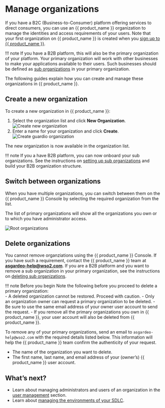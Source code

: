 # Manage organizations

If you have a B2C (Business-to-Consumer) platform offering services to direct consumers, you can use an {{ product_name }} organization to manage the identities and access requirements of your users. Note that your first organization on {{ product_name }} is created when you [sign up to {{ product_name }}](../../get-started/create-asgardeo-account/).

!!! note
    If you have a B2B platform, this will also be the primary organization of your platform. Your primary organization will work with other businesses to make your applications available to their users. Such businesses should be defined as [sub organizations](../../guides/organization-management/manage-b2b-organizations/manage-suborganizations/) in your primary organization.

The following guides explain how you can create and manage these organizations in {{ product_name }}.

## Create a new organization

To create a new organization in {{ product_name }}:

1. Select the organization list and click **New Organization**.
    ![Create new organization](../../assets/img/guides/organization/manage-organizations/create-new-organization.png)
2. Enter a name for your organization and click **Create**.
    ![Create guardio organization](../../assets/img/guides/organization/manage-organizations/create-guardio-org.png)

The new organization is now available in the organization list.

!!! note
    If you a have B2B platform, you can now onboard your sub organizations. See the instructions on [setting up sub organizations](../../get-started/create-asgardeo-account/) and build your B2B organization structure.

## Switch between organizations

When you have multiple organizations, you can switch between them on the {{ product_name }} Console by selecting the required organization from the list.

The list of primary organizations will show all the organizations you own or to which you have administrator access.

![Root organizations](../../assets/img/guides/organization/manage-organizations/root-organizations.png)

## Delete organizations

You cannot remove organziations using the {{ product_name }} Console. If you have such a requirement, contact the {{ product_name }} team at **asgardeo-help@wso2.com**.
If you are a B2B platform and you want to remove a sub organization in your primary organization, see the instructions on [deleting sub organizations](../../guides/organization-management/manage-b2b-organizations/manage-suborganizations/#delete-suborganizations).

!!! note Before you begin
    Note the following before you proceed to delete a primary organization: </br>
    - A deleted organization cannot be restored. Proceed with caution.
    - Only an organization owner can request a primary organization to be deleted.
    - Be sure to use the same email address of your owner user account to send the request.
    - If you remove all the primary organizations you own in {{ product_name }}, your user account will also be deleted from {{ product_name }}. <br/>

To remove any of your primary organizations, send an email to `asgardeo-help@wso2.com` with the required details listed below. This information will help the {{ product_name }} team confirm the authenticity of your request.
- The name of the organization you want to delete.
- The first name, last name, and email address of your (owner’s) {{ product_name }} user account.

## What’s next?
- Learn about managing administrators and users of an organization in the [user management](../../guides/users/) section.
- Learn about [managing the environments of your SDLC](../../guides/organization-management/manage-environments/).

